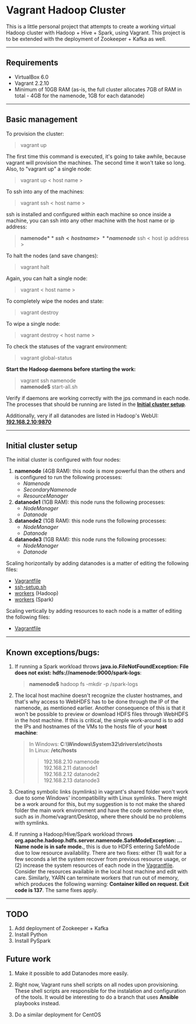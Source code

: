# Vagrant Hadoop Cluster

This is a little personal project that attempts to create a working virtual Hadoop cluster with Hadoop + Hive + Spark, using Vagrant. This project is to be extended with the deployment of Zookeeper + Kafka as well.

---
## Requirements

- VirtualBox 6.0
- Vagrant 2.2.10
- Minimum of 10GB RAM (as-is, the full cluster allocates 7GB of RAM in total - 4GB for the namenode, 1GB for each datanode)

---
## Basic management

To provision the cluster:

> vagrant up

The first time this command is executed, it's going to take awhile, because vagrant will provision the machines. The second time it won't take so long. Also, to "vagrant up" a single node:

> vagrant up < host name >

To ssh into any of the machines:

> vagrant ssh < host name >

ssh is installed and configured within each machine so once inside a machine, you can ssh into any other machine with the host name or ip address:

> **namenode$** ssh < host name >\
> **namenode$** ssh < host ip address >

To halt the nodes (and save changes):

> vagrant halt

Again, you can halt a single node:

> vagrant < host name >

To completely wipe the nodes and state:

> vagrant destroy

To wipe a single node:

> vagrant destroy < host name >

To check the statuses of the vagrant environment:

> vagrant global-status

**Start the Hadoop daemons before starting the work:**

> vagrant ssh namenode\
> **namenode$** start-all.sh

Verify if daemons are working correctly with the jps command in each node. The processes that should be running are listed in the [**Initial cluster setup**](#initial-cluster-setup).

Additionally, very if all datanodes are listed in Hadoop's WebUI: [**192.168.2.10:9870**](192.168.2.10:9870)

---
## Initial cluster setup

The initial cluster is configured with four nodes:
1. **namenode** (4GB RAM): this node is more powerful than the others and is configured to run the following processes: 
   - *Namenode* 
   - *SecondaryNamenode* 
   - *ResourceManager* 
2. **datanode1** (1GB RAM): this node runs the following processes:
   - *NodeManager*
   - *Datanode*
3. **datanode2** (1GB RAM): this node runs the following processes:
   - *NodeManager*
   - *Datanode*
4. **datanode3** (1GB RAM): this node runs the following processes:
   - *NodeManager*
   - *Datanode*

Scaling horizontally by adding datanodes is a matter of editing the following files:
 - [Vagrantfile](./Vagrantfile)
 - [ssh-setup.sh](./scripts/ssh-setup.sh)
 - [workers](./configs/hadoop/workers) (Hadoop)
 - [workers](./configs/spark/workers) (Spark)

Scaling vertically by adding resources to each node is a matter of editing the following files:
 - [Vagrantfile](./Vagrantfile)

---
## Known exceptions/bugs:

1. If running a Spark workload throws **java.io.FileNotFoundException: File does not exist: hdfs://namenode:9000/spark-logs**:
   > **namenode$** hadoop fs -mkdir -p /spark-logs

2. The local host machine doesn't recognize the cluster hostnames, and that's why access to WebHDFS has to be done through the IP of the namenode, as mentioned earlier. Another consequence of this is that it won't be possible to preview or download HDFS files through WebHDFS in the host machine. If this is critical, the simple work-around is to add the IPs and hostnames of the VMs to the hosts file of your **host machine**:

   > In Windows: **C:\Windows\System32\drivers\etc\hosts**\
   > In Linux: **/etc/hosts**
   > > 192.168.2.10 namenode\
   > > 192.168.2.11 datanode1\
   > > 192.168.2.12 datanode2\
   > > 192.168.2.13 datanode3

3. Creating symbolic links (symlinks) in vagrant's shared folder won't work due to some Windows' incompatibility with Linux symlinks. There might be a work around for this, but my suggestion is to not make the shared folder the main work environment and have the code somewhere else, such as in /home/vagrant/Desktop, where there should be no problems with symlinks.

4. If running a Hadoop/Hive/Spark workload throws **org.apache.hadoop.hdfs.server.namenode.SafeModeException: ... Name node is in safe mode.**, this is due to HDFS entering SafeMode due to low resource availability. There are two fixes: either (1) wait for a few seconds a let the system recover from previous resource usage, or (2) increase the system resources of each node in the [Vagrantfile](./Vagrantfile). Consider the resources available in the local host machine and edit with care. Similarly, YARN can terminate workers that run out of memory, which produces the following warning: **Container killed on request. Exit code is 137**. The same fixes apply.

---
## TODO

1. Add deployment of Zookeeper + Kafka
2. Install Python
3. Install PySpark

## Future work

1. Make it possible to add Datanodes more easily.

2. Right now, Vagrant runs shell scripts on all nodes upon provisioning. These shell scripts are responsible for the instalation and configuration of the tools. It would be interesting to do a branch that uses **Ansible** playbooks instead.

3. Do a similar deployment for CentOS
